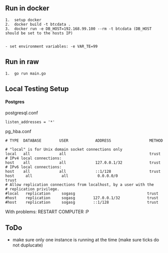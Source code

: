 ## Run in docker

    1.  setup docker
    2.  docker build -t btcdata .
    3.  docker run -e DB_HOST=192.168.99.100 --rm -t btcdata (DB_HOST should be set to the hosts IP)


    - set environment variables: -e VAR_TE=99

## Run in raw
    1.  go run main.go

## Local Testing Setup

#### Postgres

postgresql.conf

    listen_addresses = '*'

pg_hba.conf

    # TYPE  DATABASE        USER            ADDRESS                 METHOD

    # "local" is for Unix domain socket connections only
    local   all             all                                     trust
    # IPv4 local connections:
    host    all             all             127.0.0.1/32            trust
    # IPv6 local connections:
    host    all             all             ::1/128                 trust
    host     all             all             0.0.0.0/0                 trust
    # Allow replication connections from localhost, by a user with the
    # replication privilege.
    #local   replication     sogasg                                trust
    #host    replication     sogasg        127.0.0.1/32            trust
    #host    replication     sogasg        ::1/128                 trust

With problems: RESTART COMPUTER :P

## ToDo

-   make sure only one instance is running at the time (make sure ticks do not duplucate)
